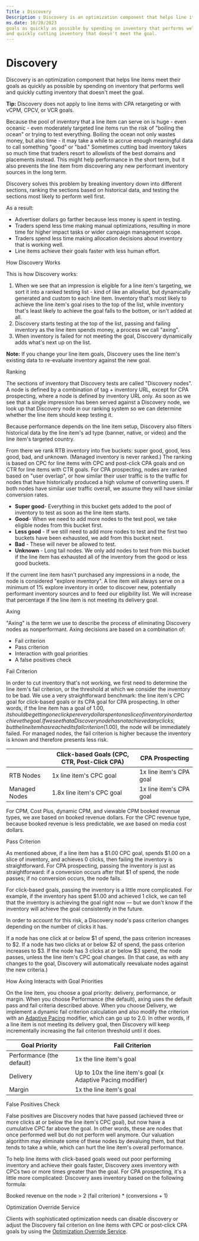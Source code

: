```yaml
---
Title : Discovery
Description : Discovery is an optimization component that helps line items meet their
ms.date: 10/28/2023
goals as quickly as possible by spending on inventory that performs well
and quickly cutting inventory that doesn't meet the goal.
---
```



# Discovery



Discovery is an optimization component that helps line items meet their
goals as quickly as possible by spending on inventory that performs well
and quickly cutting inventory that doesn't meet the goal.



<b>Tip:</b> Discovery does not apply to line
items with CPA retargeting or with vCPM, CPCV, or VCR goals.



Because the pool of inventory that a line item can serve on is huge -
even oceanic - even moderately targeted line items run the risk of
"boiling the ocean" or trying to test everything. Boiling the ocean not
only wastes money, but also time - it may take a while to accrue enough
meaningful data to call something "good" or "bad." Sometimes cutting bad
inventory takes so much time that traders resort to allowlists of the
best domains and placements instead. This might help performance in the
short term, but it also prevents the line item from discovering any new
performant inventory sources in the long term.

Discovery solves this problem by breaking inventory down into different
sections, ranking the sections based on historical data, and testing the
sections most likely to perform well first.

As a result:

- Advertiser dollars go farther because less money is spent in testing.
- Traders spend less time making manual optimizations, resulting in more
  time for higher impact tasks or wider campaign management scope.
- Traders spend less time making allocation decisions about inventory
  that is working well.
- Line items achieve their goals faster with less human effort.

How Discovery Works

This is how Discovery works:

1.  When we see that an impression is eligible for a line item's
    targeting, we sort it into a ranked testing list - kind of like an
    allowlist, but dynamically generated and custom to each line item.
    Inventory that's most likely to achieve the line item's goal rises
    to the top of the list, while inventory that's least likely to
    achieve the goal falls to the bottom, or isn't added at all.
2.  Discovery starts testing at the top of the list, passing and failing
    inventory as the line item spends money, a process we call "axing".
3.  When inventory is failed for not meeting the goal, Discovery
    dynamically adds what's next up on the list.



<b>Note:</b> If you change your line item
goals, Discovery uses the line item's existing data to re-evaluate
inventory against the new goal.



Ranking

The sections of inventory that Discovery tests are called "Discovery
nodes". A node is defined by a combination of tag + inventory URL,
except for CPA prospecting, where a node is defined by inventory URL
only. As soon as we see that a single impression has been served against
a Discovery node, we look up that Discovery node in our ranking system
so we can determine whether the line item should keep testing it.

Because performance depends on the line item setup, Discovery also
filters historical data by the line item's ad type (banner, native, or
video) and the line item's targeted country.

From there we rank RTB inventory into five buckets: super good, good,
less good, bad, and unknown. (Managed inventory is never ranked.) The
ranking is based on CPC for line items with CPC and post-click CPA goals
and on CTR for line items with CTR goals. For CPA prospecting, nodes are
ranked based on "user overlap", or how similar their user traffic is to
the traffic for nodes that have historically produced a high volume of
converting users. If both nodes have similar user traffic overall, we
assume they will have similar conversion rates.

- **Super good**- Everything in this bucket gets added to the pool of
  inventory to test as soon as the line item starts.
- **Good**- When we need to add more nodes to the test pool, we take
  eligible nodes from this bucket first.
- **Less good** - If we still need to add more nodes to test and the
  first two buckets have been exhausted, we add from this bucket next.
- **Bad** - These will never be allowed to test.
- **Unknown** - Long tail nodes. We only add nodes to test from this
  bucket if the line item has exhausted all of the inventory from the
  good or less good buckets.

If the current line item hasn't purchased any impressions in a node, the
node is considered "explore inventory". A line item will always serve on
a minimum of 1% explore inventory in order to discover new, potentially
performant inventory sources and to feed our eligibility list. We will
increase that percentage if the line item is not meeting its delivery
goal.

Axing

"Axing" is the term we use to describe the process of eliminating
Discovery nodes as nonperformant. Axing decisions are based on a
combination of:

- Fail criterion
- Pass criterion
- Interaction with goal priorities
- A false positives check

Fail Criterion

In order to cut inventory that's not working, we first need to determine
the line item's fail criterion, or the threshold at which we consider
the inventory to be bad. We use a very straightforward benchmark: the
line item's CPC goal for click-based goals or its CPA goal for CPA
prospecting. In other words, if the line item has a goal of $1.00, it
should be getting one click per every dollar spent on a slice of
inventory in order to achieve the goal. If we see that a Discovery node
has not achieved any clicks, but the line item has reached its fail
criterion ($1.00), the node will be immediately failed. For managed
nodes, the fail criterion is higher because the inventory is known and
therefore presents less risk.

<table class="table">
<thead class="thead">
<tr class="header row">
<th id="ID-00009401__entry__1" class="entry"></th>
<th id="ID-00009401__entry__2" class="entry">Click-based Goals (CPC,
CTR, Post-Click CPA)</th>
<th id="ID-00009401__entry__3" class="entry">CPA Prospecting</th>
</tr>
</thead>
<tbody class="tbody">
<tr class="odd row">
<td class="entry" headers="ID-00009401__entry__1">RTB Nodes</td>
<td class="entry" headers="ID-00009401__entry__2">1x line item's CPC
goal</td>
<td class="entry" headers="ID-00009401__entry__3">1x line item's CPA
goal</td>
</tr>
<tr class="even row">
<td class="entry" headers="ID-00009401__entry__1">Managed Nodes</td>
<td class="entry" headers="ID-00009401__entry__2">1.8x line item's CPC
goal</td>
<td class="entry" headers="ID-00009401__entry__3">1x line item's CPA
goal</td>
</tr>
</tbody>
</table>

For CPM, Cost Plus, dynamic CPM, and viewable CPM booked revenue types,
we axe based on booked revenue dollars. For the CPC revenue type,
because booked revenue is less predictable, we axe based on media cost
dollars.

Pass Criterion

As mentioned above, if a line item has a $1.00 CPC goal, spends $1.00 on
a slice of inventory, and achieves 0 clicks, then failing the inventory
is straightforward. For CPA prospecting, passing the inventory is just
as straightforward: if a conversion occurs after that $1 of spend, the
node passes; if no conversion occurs, the node fails.

For click-based goals, passing the inventory is a little more
complicated. For example, if the inventory has spent $1.00 and achieved
1 click, we can tell that the inventory is achieving the goal right now
— but we don't know if the inventory will achieve the goal consistently
in the future.

In order to account for this risk, a Discovery node's pass criterion
changes depending on the number of clicks it has.

If a node has one click at or below $1 of spend, the pass criterion
increases to $2. If a node has two clicks at or below $2 of spend, the
pass criterion increases to $3. If the node has 3 clicks at or below $3
spend, the node passes, unless the line item's CPC goal changes. (In
that case, as with any changes to the goal, Discovery will automatically
reevaluate nodes against the new criteria.)

How Axing Interacts with Goal Priorities

On the line item, you choose a goal priority: delivery, performance, or
margin. When you choose Performance
(the default), axing uses the default pass and fail criteria described
above. When you choose Delivery, we
implement a dynamic fail criterion calculation and also modify the
criterion with an
<a href="adaptive-pacing.md" class="xref">Adaptive Pacing</a>
modifier, which can go up to 2.0. In other words, if a line item is not
meeting its delivery goal, then Discovery will keep incrementally
increasing the fail criterion threshold until it does.

<table class="table">
<thead class="thead">
<tr class="header row">
<th id="ID-00009401__entry__10" class="entry">Goal Priority</th>
<th id="ID-00009401__entry__11" class="entry">Fail Criterion</th>
</tr>
</thead>
<tbody class="tbody">
<tr class="odd row">
<td class="entry" headers="ID-00009401__entry__10">Performance (the
default)</td>
<td class="entry" headers="ID-00009401__entry__11">1x the line item's
goal</td>
</tr>
<tr class="even row">
<td class="entry" headers="ID-00009401__entry__10">Delivery</td>
<td class="entry" headers="ID-00009401__entry__11">Up to 10x the line
item's goal (x Adaptive Pacing modifier)</td>
</tr>
<tr class="odd row">
<td class="entry" headers="ID-00009401__entry__10">Margin</td>
<td class="entry" headers="ID-00009401__entry__11">1x the line item's
goal</td>
</tr>
</tbody>
</table>

False Positives Check

False positives are Discovery nodes that have passed (achieved three or
more clicks at or below the line item's CPC goal), but now have a
cumulative CPC far above the goal. In other words, these are nodes that
once performed well but do not perform well anymore. Our valuation
algorithm may eliminate some of these nodes by devaluing them, but that
tends to take a while, which can hurt the line item's overall
performance.

To help line items with click-based goals weed out poor performing
inventory and achieve their goals faster, Discovery axes inventory with
CPCs two or more times greater than the goal. For CPA prospecting, it's
a little more complicated: Discovery axes inventory based on the
following formula:

Booked revenue on the node \> 2 (fail criterion) \* (conversions + 1)

Optimization Override Service

Clients with sophisticated optimization needs can disable discovery or
adjust the Discovery fail criterion on line items with CPC or post-click
CPA goals by using the <a
href="xandr-api/optimization-override-service.md"
class="xref" target="_blank">Optimization Override Service</a>.




